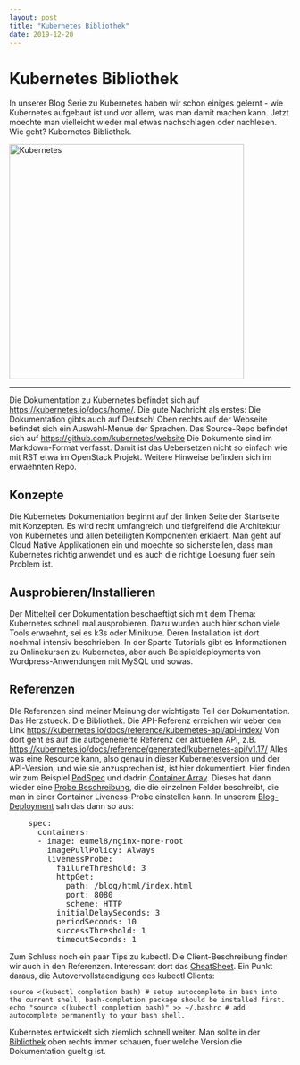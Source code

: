 ```yaml
---
layout: post
title: "Kubernetes Bibliothek"
date: 2019-12-20
---
```


Kubernetes Bibliothek
=====================

In unserer Blog Serie zu Kubernetes haben wir schon einiges gelernt - wie Kubernetes aufgebaut ist und vor allem, was man damit machen kann. Jetzt moechte man vielleicht wieder mal etwas nachschlagen oder nachlesen. Wie geht? Kubernetes Bibliothek.

<img src="/kubernetes.png" alt="Kubernetes" title="Kubernetes Logo" align="middle" width="420" height="420" />

---

Die Dokumentation zu Kubernetes befindet sich auf https://kubernetes.io/docs/home/. Die gute Nachricht als erstes: Die Dokumentation gibts auch auf Deutsch! Oben rechts auf der Webseite befindet sich ein Auswahl-Menue der Sprachen. Das Source-Repo befindet sich auf https://github.com/kubernetes/website Die Dokumente sind im Markdown-Format verfasst. Damit ist das Uebersetzen nicht so einfach wie mit RST etwa im OpenStack Projekt. Weitere Hinweise befinden sich im erwaehnten Repo.

Konzepte
--------

Die Kubernetes Dokumentation beginnt auf der linken Seite der Startseite mit Konzepten. Es wird recht umfangreich und tiefgreifend die Architektur von Kubernetes und allen beteiligten Komponenten erklaert. Man geht auf Cloud Native Applikationen ein und moechte so sicherstellen, dass man Kubernetes richtig anwendet und es auch die richtige Loesung fuer sein Problem ist.

Ausprobieren/Installieren
-------------------------

Der Mittelteil der Dokumentation beschaeftigt sich mit dem Thema: Kubernetes schnell mal ausprobieren. Dazu wurden auch hier schon viele Tools erwaehnt, sei es k3s oder Minikube. Deren Installation ist dort nochmal intensiv beschrieben. In der Sparte Tutorials gibt es Informationen zu Onlinekursen zu Kubernetes, aber auch Beispieldeployments von Wordpress-Anwendungen mit MySQL und sowas.

Referenzen
----------

DIe Referenzen sind meiner Meinung der wichtigste Teil der Dokumentation. Das Herzstueck. Die Bibliothek. Die API-Referenz erreichen wir ueber den Link https://kubernetes.io/docs/reference/kubernetes-api/api-index/  Von dort geht es auf die autogenerierte Referenz der aktuellen API, z.B. https://kubernetes.io/docs/reference/generated/kubernetes-api/v1.17/
Alles was eine Resource kann, also genau in dieser Kubernetesversion und der API-Version, und wie sie anzusprechen ist, ist hier dokumentiert.  Hier finden wir zum Beispiel <a href="https://kubernetes.io/docs/reference/generated/kubernetes-api/v1.17/#podspec-v1-core">PodSpec</a> und dadrin <a href="https://kubernetes.io/docs/reference/generated/kubernetes-api/v1.17/#container-v1-core">Container Array</a>. Dieses hat dann wieder eine <a href="https://kubernetes.io/docs/reference/generated/kubernetes-api/v1.17/#probe-v1-core">Probe Beschreibung</a>, die die einzelnen Felder beschreibt, die man in einer Container Liveness-Probe einstellen kann. In unserem <a href="https://blog.eumelnet.de/blogs/blog8.php/kubernetes-pod-job-blog">Blog-Deployment</a> sah das dann so aus:

<pre>
    spec:
      containers:
      - image: eumel8/nginx-none-root
        imagePullPolicy: Always
        livenessProbe:
          failureThreshold: 3
          httpGet:
            path: /blog/html/index.html
            port: 8080
            scheme: HTTP
          initialDelaySeconds: 3
          periodSeconds: 10
          successThreshold: 1
          timeoutSeconds: 1
</pre>

Zum Schluss noch ein paar Tips zu kubectl. Die Client-Beschreibung finden wir auch in den Referenzen. Interessant dort das <a href="https://kubernetes.io/docs/reference/kubectl/cheatsheet/">CheatSheet</a>. Ein Punkt daraus, die Autovervollstaendigung des kubectl Clients:

```
source <(kubectl completion bash) # setup autocomplete in bash into the current shell, bash-completion package should be installed first.
echo "source <(kubectl completion bash)" >> ~/.bashrc # add autocomplete permanently to your bash shell.
```

Kubernetes entwickelt sich ziemlich schnell weiter. Man sollte in der <a href="https://kubernetes.io/docs/home/">Bibliothek</a> oben rechts immer schauen, fuer welche Version die Dokumentation gueltig ist.
